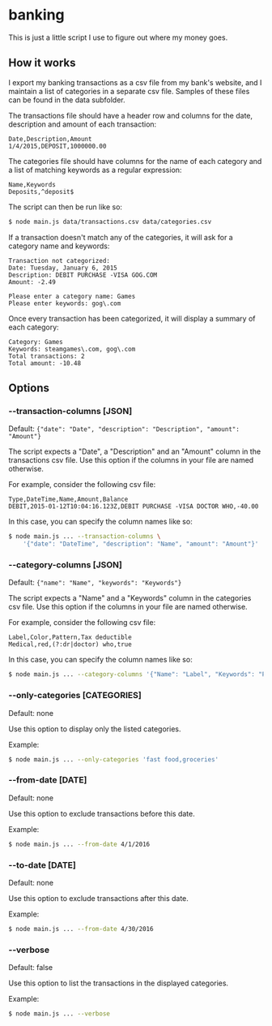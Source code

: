 # banking

This is just a little script I use to figure out where my money goes.

## How it works

I export my banking transactions as a csv file from my bank's website, and I
maintain a list of categories in a separate csv file. Samples of these files can
be found in the data subfolder.

The transactions file should have a header row and columns for the date,
description and amount of each transaction:

```
Date,Description,Amount
1/4/2015,DEPOSIT,1000000.00
```

The categories file should have columns for the name of each category and a list
of matching keywords as a regular expression:

```
Name,Keywords
Deposits,^deposit$
```

The script can then be run like so:

```sh
$ node main.js data/transactions.csv data/categories.csv
```

If a transaction doesn't match any of the categories, it will ask for a category
name and keywords:

```
Transaction not categorized:
Date: Tuesday, January 6, 2015
Description: DEBIT PURCHASE -VISA GOG.COM
Amount: -2.49

Please enter a category name: Games
Please enter keywords: gog\.com
```

Once every transaction has been categorized, it will display a summary of each
category:

```
Category: Games
Keywords: steamgames\.com, gog\.com
Total transactions: 2
Total amount: -10.48
```

## Options

### --transaction-columns [JSON]

Default: `{"date": "Date", "description": "Description", "amount": "Amount"}`

The script expects a "Date", a "Description" and an "Amount" column in the
transactions csv file. Use this option if the columns in your file are named
otherwise.

For example, consider the following csv file:

```
Type,DateTime,Name,Amount,Balance
DEBIT,2015-01-12T10:04:16.123Z,DEBIT PURCHASE -VISA DOCTOR WHO,-40.00
```

In this case, you can specify the column names like so:

```sh
$ node main.js ... --transaction-columns \
    '{"date": "DateTime", "description": "Name", "amount": "Amount"}'
```

### --category-columns [JSON]

Default: `{"name": "Name", "keywords": "Keywords"}`

The script expects a "Name" and a "Keywords" column in the categories csv
file. Use this option if the columns in your file are named otherwise.

For example, consider the following csv file:

```
Label,Color,Pattern,Tax deductible
Medical,red,(?:dr|doctor) who,true
```

In this case, you can specify the column names like so:

```sh
$ node main.js ... --category-columns '{"Name": "Label", "Keywords": "Pattern"}'
```

### --only-categories [CATEGORIES]

Default: none

Use this option to display only the listed categories.

Example:

```sh
$ node main.js ... --only-categories 'fast food,groceries'
```

### --from-date [DATE]

Default: none

Use this option to exclude transactions before this date.

Example:

```sh
$ node main.js ... --from-date 4/1/2016
```

### --to-date [DATE]

Default: none

Use this option to exclude transactions after this date.

Example:

```sh
$ node main.js ... --from-date 4/30/2016
```

### --verbose

Default: false

Use this option to list the transactions in the displayed categories.

Example:

```sh
$ node main.js ... --verbose
```

